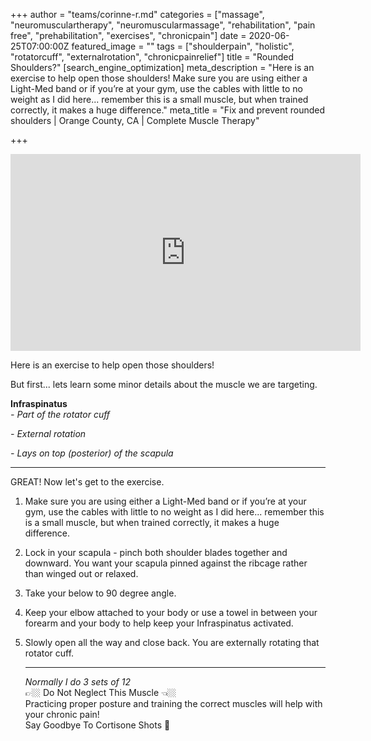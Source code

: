 +++
author = "teams/corinne-r.md"
categories = ["massage", "neuromusculartherapy", "neuromuscularmassage", "rehabilitation", "pain free", "prehabilitation", "exercises", "chronicpain"]
date = 2020-06-25T07:00:00Z
featured_image = ""
tags = ["shoulderpain", "holistic", "rotatorcuff", "externalrotation", "chronicpainrelief"]
title = "Rounded Shoulders?"
[search_engine_optimization]
meta_description = "Here is an exercise to help open those shoulders! Make sure you are using either a Light-Med band or if you’re at your gym, use the cables with little to no weight as I did here... remember this is a small muscle, but when trained correctly, it makes a huge difference."
meta_title = "Fix and prevent rounded shoulders | Orange County, CA | Complete Muscle Therapy"

+++
<iframe width="560" height="315" src="https://www.youtube.com/embed/608JnRImGKE" frameborder="0" allow="accelerometer; autoplay; encrypted-media; gyroscope; picture-in-picture" allowfullscreen></iframe>

Here is an exercise to help open those shoulders!

But first... lets learn some minor details about the muscle we are targeting.

**Infraspinatus**  
_- Part of the rotator cuff_

_- External rotation_

_- Lays on top (posterior) of the scapula_

***

GREAT! Now let's get to the exercise.

1. Make sure you are using either a Light-Med band or if you’re at your gym, use the cables with little to no weight as I did here... remember this is a small muscle, but when trained correctly, it makes a huge difference.
2. Lock in your scapula - pinch both shoulder blades together and downward. You want your scapula pinned against the ribcage rather than winged out or relaxed.
3. Take your below to 90 degree angle.
4. Keep your elbow attached to your body or use a towel in between your forearm and your body to help keep your Infraspinatus activated.
5. Slowly open all the way and close back. You are externally rotating that rotator cuff.

   ***

   _Normally I do 3 sets of 12_  
   👉🏼 Do Not Neglect This Muscle 👈🏼  
   Practicing proper posture and training the correct muscles will help with your chronic pain!  
   Say Goodbye To Cortisone Shots 💉